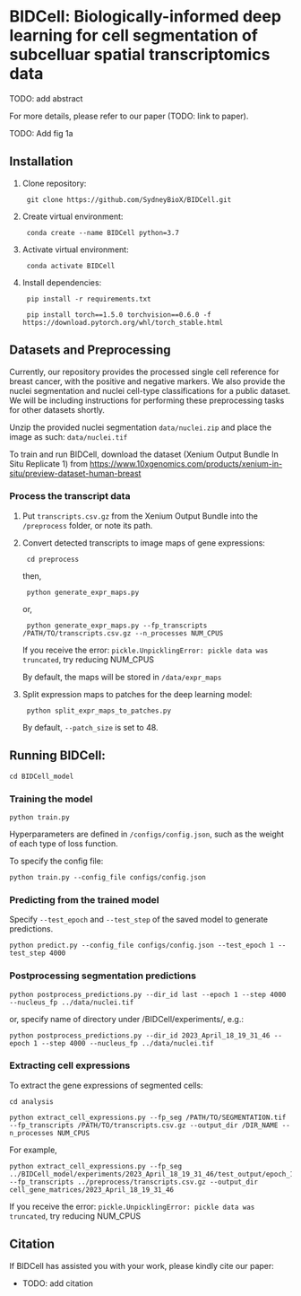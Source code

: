 # BIDCell: Biologically-informed deep learning for cell segmentation of subcelluar spatial transcriptomics data 

TODO: add abstract

For more details, please refer to our paper (TODO: link to paper).

TODO: Add fig 1a


## Installation

1. Clone repository:
    
        git clone https://github.com/SydneyBioX/BIDCell.git

2. Create virtual environment:
    
        conda create --name BIDCell python=3.7
    
3. Activate virtual environment:
    
        conda activate BIDCell

4. Install dependencies:
    
        pip install -r requirements.txt

        pip install torch==1.5.0 torchvision==0.6.0 -f https://download.pytorch.org/whl/torch_stable.html


## Datasets and Preprocessing

Currently, our repository provides the processed single cell reference for breast cancer, with the positive and negative markers. We also provide the nuclei segmentation and nuclei cell-type classifications for a public dataset. We will be including instructions for performing these preprocessing tasks for other datasets shortly.

Unzip the provided nuclei segmentation ``data/nuclei.zip`` and place the image as such: ``data/nuclei.tif``

To train and run BIDCell, download the dataset (Xenium Output Bundle In Situ Replicate 1) from https://www.10xgenomics.com/products/xenium-in-situ/preview-dataset-human-breast 


### Process the transcript data

1. Put ``transcripts.csv.gz`` from the Xenium Output Bundle into the ``/preprocess`` folder, or note its path.

2. Convert detected transcripts to image maps of gene expressions:

		cd preprocess
	
	then, 
	
        python generate_expr_maps.py

    or,

        python generate_expr_maps.py --fp_transcripts /PATH/TO/transcripts.csv.gz --n_processes NUM_CPUS

    If you receive the error: ``pickle.UnpicklingError: pickle data was truncated``, try reducing NUM_CPUS

    By default, the maps will be stored in ``/data/expr_maps``

3. Split expression maps to patches for the deep learning model:

        python split_expr_maps_to_patches.py
    
    By default, ``--patch_size`` is set to 48.


## Running BIDCell:

    cd BIDCell_model


### Training the model

    python train.py

Hyperparameters are defined in ``/configs/config.json``, such as the weight of each type of loss function. 

To specify the config file:

    python train.py --config_file configs/config.json


### Predicting from the trained model

Specify ``--test_epoch`` and ``--test_step`` of the saved model to generate predictions. 

    python predict.py --config_file configs/config.json --test_epoch 1 --test_step 4000


### Postprocessing segmentation predictions

    python postprocess_predictions.py --dir_id last --epoch 1 --step 4000 --nucleus_fp ../data/nuclei.tif

or, specify name of directory under /BIDCell/experiments/, e.g.: 

    python postprocess_predictions.py --dir_id 2023_April_18_19_31_46 --epoch 1 --step 4000 --nucleus_fp ../data/nuclei.tif


### Extracting cell expressions

To extract the gene expressions of segmented cells: 

    cd analysis
	
    python extract_cell_expressions.py --fp_seg /PATH/TO/SEGMENTATION.tif --fp_transcripts /PATH/TO/transcripts.csv.gz --output_dir /DIR_NAME --n_processes NUM_CPUS

For example,
	
    python extract_cell_expressions.py --fp_seg ../BIDCell_model/experiments/2023_April_18_19_31_46/test_output/epoch_1_step_4000_connected.tif --fp_transcripts ../preprocess/transcripts.csv.gz --output_dir cell_gene_matrices/2023_April_18_19_31_46
	
If you receive the error: ``pickle.UnpicklingError: pickle data was truncated``, try reducing NUM_CPUS


## Citation

If BIDCell has assisted you with your work, please kindly cite our paper:

- TODO: add citation